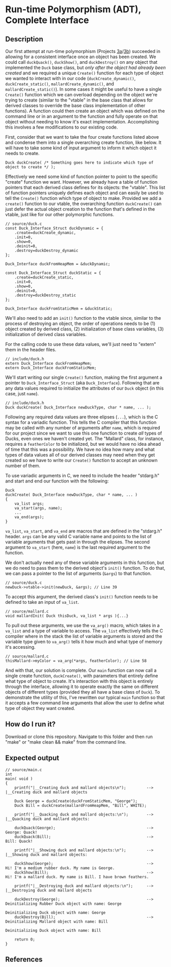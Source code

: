 # Run-time Polymorphism (ADT), Complete Interface

## Description

Our first attempt at run-time polymorphism (Projects [3a](https://github.com/nathancharlesjones/Comparison-of-OOP-techniques-in-C/tree/main/3a_Run-time-Polymorphism_ADT)/[3b](https://github.com/nathancharlesjones/Comparison-of-OOP-techniques-in-C/tree/main/3b_ADT-example-with-the-Template-Method-Pattern)) succeeded in allowing for a consistent interface once an object has been created. We could call `duckQuack()`, `duckShow()`, and `duckDestroy()` on any object that implemented the `Duck` base class, but _only after the object had already been created_ and we required a unique `Create()` function for each type of object we wanted to interact with in our code (`duckCreate_dynamic()`, `duckCreate_static()`, `mallardCreate_dynamic()`, and `mallardCreate_static()`). In some cases it might be useful to have a single `Create()` function which we can overload depending on the object we're trying to create (similar to the "vtable" in the base class that allows for derived classes to override the base class implementation of other functions). A function could then create an object which was defined on the command line or in an argument to the function and fully operate on that object without needing to know it's exact implementation. Accomplishing this involves a few modifications to our existing code.

First, consider that we want to take the four create functions listed above and condense them into a single overarching create function, like below. It will have to take some kind of input argument to inform it which object it needs to create.

```
Duck duckCreate( /* Something goes here to indicate which type of object to create */ );
```

Effectively we need some kind of function pointer to point to the specific "create" function we want. However, we already have a table of function pointers that each derived class defines for its objects: the "vtable". This list of function pointers uniquely defines each object and can easily be used to tell the `Create()` function which type of object to make. Provided we add a `create()` function to our vtable, the overarching function `duckCreate()` can just defer the actual object creation to the function that's defined in the vtable, just like for our other polymorphic functions.

```
// source/duck.c
const Duck_Interface_Struct duckDynamic = {
    .create=duckCreate_dynamic,
    .init=0,
    .show=0,
    .deinit=0,
    .destroy=duckDestroy_dynamic
};

Duck_Interface duckFromHeapMem = &duckDynamic;

const Duck_Interface_Struct duckStatic = {
    .create=duckCreate_static,
    .init=0,
    .show=0,
    .deinit=0,
    .destroy=duckDestroy_static
};

Duck_Interface duckFromStaticMem = &duckStatic;
```

We'll also need to add an `init()` function to the vtable since, similar to the process of destroying an object, the order of operations needs to be (1) object created by derived class, (2) initialization of base class variables, (3) initialization of derived class variables.

For the calling code to use these data values, we'll just need to "extern" them in the header files.

```
// include/duck.h
extern Duck_Interface duckFromHeapMem;
extern Duck_Interface duckFromStaticMem;
```

We'll start writing our single `Create()` function, making the first argument a pointer to `Duck_Interface_Struct` (aka `Duck_Interface`). Following that are any data values required to initialize the attributes of our `Duck` object (in this case, just `name`).

```
// include/duck.h
Duck duckCreate( Duck_Interface newDuckType, char * name, ... );
```

Following any required data values are three elipses (`...`), which is the C syntax for a variadic function. This tells the C compiler that this function may be called with any number of arguments after `name`, which is required for our project since we want to use this one function to create _all_ types of Ducks, even ones we haven't created yet. The "Mallard" class, for instance, requires a `featherColor` to be initialized, but we would have no idea ahead of time that this was a possibility. We have no idea how many and what types of data values all of our derived classes may need when they get created so we have to write our `Create()` function to accept an unknown number of them.

To use variadic arguments in C, we need to include the header "stdarg.h" and start and end our function with the following:

```
Duck
duckCreate( Duck_Interface newDuckType, char * name, ... )
{
    va_list args;
    va_start(args, name);
    ...
    va_end(args);
}
```

`va_list`, `va_start`, and `va_end` are macros that are defined in the "stdarg.h" header. `args` can be any valid C variable name and points to the list of variable arguments that gets past in through the elipses. The second argument to `va_start` (here, `name`) is the last required argument to the function.

We don't actually need any of these variable arguments in this function, but we do need to pass them to the derived object's `init()` function. To do that, we can pass a pointer to the list of arguments (`&args`) to that function.

```
// source/duck.c
newDuck->vtable->init(newDuck, &args); // Line 39
```

To accept this argument, the derived class's `init()` function needs to be defined to take an input of `va_list`.

```
// source/mallard.c
void mallardInit( Duck thisDuck, va_list * args ){...}
```

To pull out these arguments, we use the `va_arg()` macro, which takes in a `va_list` and a type of variable to access. The `va_list` effectively tells the C compiler where in the stack the list of variable arguments is stored and the variable type given to `va_arg()` tells it how much and what type of memory it's accessing.

```
// source/mallard.c
thisMallard->myColor = va_arg(*args, featherColor); // Line 58
```

And with that, our solution is complete. Our `main` function can now call a single create function, `duckCreate()`, with parameters that entirely define what type of object to create. It's interaction with this object is entirely through the interface, allowing it to operate exactly the same on different objects of different types (provided they all have a base class of `Duck`). To demonstrate the utility of this, I've rewritten our typical `main` function so that it accepts a few command line arguments that allow the user to define what type of object they want created.

## How do I run it?

Download or clone this repository. Navigate to this folder and then run "make" or "make clean && make" from the command line.

## Expected output

```
// source/main.c
int
main( void )
{    
    printf("|__Creating duck and mallard objects\n");         -->    |__Creating duck and mallard objects

    Duck George = duckCreate(duckFromStaticMem, "George");
    Duck Bill = duckCreate(mallardFromHeapMem, "Bill", WHITE);
    
    printf("|__Quacking duck and mallard objects:\n");        -->    |__Quacking duck and mallard objects:
    
    duckQuack(George);                                        -->        George: Quack!
    duckQuack(Bill);                                          -->        Bill: Quack!
    
    printf("|__Showing duck and mallard objects:\n");         -->    |__Showing duck and mallard objects:
    
    duckShow(George);                                         -->        Hi! I'm a medium rubber duck. My name is George.
    duckShow(Bill);                                           -->        Hi! I'm a mallard duck. My name is Bill. I have brown feathers.

    printf("|__Destroying duck and mallard objects:\n");      -->    |__Destroying duck and mallard objects

    duckDestroy(George);                                      -->        Deinitializing Rubber Duck object with name: George
                                                                         Deinitializing Duck object with name: George
    duckDestroy(Bill);                                        -->        Deinitializing Mallard object with name: Bill
                                                                         Deinitializing Duck object with name: Bill
    
    return 0;
}
```

## References
